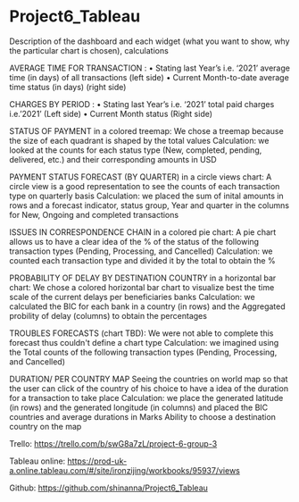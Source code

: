 # Project6_Tableau

Description of the dashboard and each widget (what you want to show, why the particular chart is chosen), calculations

AVERAGE TIME FOR TRANSACTION : • Stating last Year’s i.e. ‘2021’ average time (in days) of all transactions (left side) • Current Month-to-date average time status (in days) (right side)

CHARGES BY PERIOD : • Stating last Year’s i.e. ‘2021’ total paid charges i.e.’2021’ (Left side) • Current Month status (Right side)

STATUS OF PAYMENT in a colored treemap: We chose a treemap because the size of each quadrant is shaped by the total values Calculation: we looked at the counts for each status type (New, completed, pending, delivered, etc.) and their corresponding amounts in USD

PAYMENT STATUS FORECAST (BY QUARTER) in a circle views chart: A circle view is a good representation to see the counts of each transaction type on quarterly basis
Calculation: we placed the sum of inital amounts in rows and a forecast indicator, status group, Year and quarter in the columns for New, Ongoing and completed transactions

ISSUES IN CORRESPONDENCE CHAIN in a colored pie chart: A pie chart allows us to have a clear idea of the % of the status of the following transaction types (Pending, Processing, and Cancelled) Calculation: we counted each transaction type and divided it by the total to obtain the %

PROBABILITY OF DELAY BY DESTINATION COUNTRY in a horizontal bar chart: We chose a colored horizontal bar chart to visualize best the time scale of the current delays per beneficiaries banks Calculation: we calculated the BIC for each bank in a country (in rows) and the Aggregated probility of delay (columns) to obtain the percentages

TROUBLES FORECASTS (chart TBD): We were not able to complete this forecast thus couldn't define a chart type Calculation: we imagined using the Total counts of the following transaction types (Pending, Processing, and Cancelled)

DURATION/ PER COUNTRY MAP
Seeing the countries on world map so that the user can click of the country of his choice to have a idea of the duration for a transaction to take place Calculation: we place the generated latitude (in rows) and the generated longitude (in columns) and placed the BIC countries and average durations in Marks Ability to choose a destination country on the map

Trello: https://trello.com/b/swG8a7zL/project-6-group-3

Tableau online: https://prod-uk-a.online.tableau.com/#/site/ironzijing/workbooks/95937/views

Github: https://github.com/shinanna/Project6_Tableau
